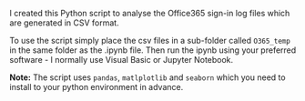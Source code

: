I created this Python script to analyse the Office365 sign-in log files which are generated in CSV format.

To use the script simply place the csv files in a sub-folder called `O365_temp` in the same folder as the .ipynb file.  Then run the ipynb using your preferred software - I normally use Visual Basic or Jupyter Notebook.

**Note:** The script uses `pandas`, `matlplotlib` and `seaborn` which you need to install to your python environment in advance.
